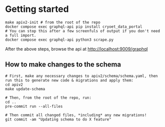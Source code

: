 # Getting started

```
make apiv2-init # from the root of the repo
docker compose exec graphql-api pip install cryoet_data_portal
# You can stop this after a few screenfuls of output if you don't need a full import.
docker compose exec graphql-api python3 scrape.py
```

After the above steps, browse the api at [http://localhost:9009/graphql](http://localhost:9009/graphql)

## How to make changes to the schema

```
# First, make any necessary changes to apiv2/schema/schema.yaml, then run this to generate new code & migrations and apply them:
cd apiv2
make update-schema

# Then, from the root of the repo, run:
cd ..
pre-commit run --all-files

# Then commit all changed files, *including* any new migrations!
git commit -am "Updating schema to do X feature"
```
